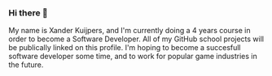 ### Hi there 👋

My name is Xander Kuijpers, and I'm currently doing a 4 years course in order to become a Software Developer. All of my GitHub school projects will be publically linked on this profile. I'm hoping to become a succesfull software developer some time, and to work for popular game industries in the future.

<!--
**XKuijpers/XKuijpers** is a ✨ _special_ ✨ repository because its `README.md` (this file) appears on your GitHub profile.

Here are some ideas to get you started:

- 🔭 I’m currently working on ...
- 🌱 I’m currently learning ...
- 👯 I’m looking to collaborate on ...
- 🤔 I’m looking for help with ...
- 💬 Ask me about ...
- 📫 How to reach me: ...
- 😄 Pronouns: ...
- ⚡ Fun fact: ...
-->
